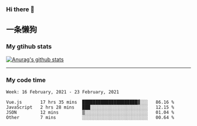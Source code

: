 ### Hi there 👋

## 一条懒狗
<!--
**kiss-me-quickly/kiss-me-quickly** is a ✨ _special_ ✨ repository because its `README.md` (this file) appears on your GitHub profile.

Here are some ideas to get you started:

- 🔭 I’m currently working on ...
- 🌱 I’m currently learning ...
- 👯 I’m looking to collaborate on ...
- 🤔 I’m looking for help with ...
- 💬 Ask me about ...
- 📫 How to reach me: ...
- 😄 Pronouns: ...
- ⚡ Fun fact: ...
-->


### My gtihub stats

[![Anurag's github stats](https://github-readme-stats.vercel.app/api?username=kiss-me-quickly)](https://github.com/anuraghazra/github-readme-stats)

***

### My code time

<!--START_SECTION:waka-->
```text
Week: 16 February, 2021 - 23 February, 2021

Vue.js       17 hrs 35 mins  █████████████████████▓░░░   86.16 % 
JavaScript   2 hrs 28 mins   ███░░░░░░░░░░░░░░░░░░░░░░   12.15 % 
JSON         12 mins         ▒░░░░░░░░░░░░░░░░░░░░░░░░   01.04 % 
Other        7 mins          ░░░░░░░░░░░░░░░░░░░░░░░░░   00.64 % 
```
<!--END_SECTION:waka-->
